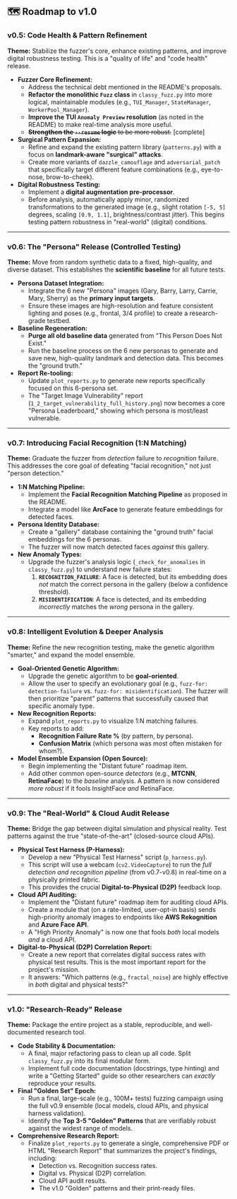 ## **🗺️ Roadmap to v1.0**

### **v0.5: Code Health & Pattern Refinement**

**Theme:** Stabilize the fuzzer's core, enhance existing patterns, and improve digital robustness testing. This is a "quality of life" and "code health" release.

* **Fuzzer Core Refinement:**  
  * Address the technical debt mentioned in the README's proposals.  
  * **Refactor the monolithic `Fuzz` class** in `classy_fuzz.py` into more logical, maintainable modules (e.g., `TUI_Manager`, `StateManager`, `WorkerPool_Manager`).  
  * **Improve the TUI `Anomaly Preview` resolution** (as noted in the README) to make real-time analysis more useful.  
  * ~~**Strengthen the `--resume` logic** to be more robust.~~  [complete]
* **Surgical Pattern Expansion:**  
  * Refine and expand the existing pattern library (`patterns.py`) with a focus on **landmark-aware "surgical" attacks**.  
  * Create more variants of `dazzle_camouflage` and `adversarial_patch` that specifically target different feature combinations (e.g., eye-to-nose, brow-to-cheek).  
* **Digital Robustness Testing:**  
  * Implement a **digital augmentation pre-processor**.  
  * Before analysis, automatically apply minor, randomized transformations to the generated image (e.g., slight rotation `[-5, 5]` degrees, scaling `[0.9, 1.1]`, brightness/contrast jitter). This begins testing pattern robustness in "real-world" (digital) conditions.

---

### **v0.6: The "Persona" Release (Controlled Testing)**

**Theme:** Move from random synthetic data to a fixed, high-quality, and diverse dataset. This establishes the **scientific baseline** for all future tests.

* **Persona Dataset Integration:**  
  * Integrate the 6 new "Persona" images (Gary, Barry, Larry, Carrie, Mary, Sherry) as the **primary input targets**.  
  * Ensure these images are high-resolution and feature consistent lighting and poses (e.g., frontal, 3/4 profile) to create a research-grade testbed.  
* **Baseline Regeneration:**  
  * **Purge all old baseline data** generated from "This Person Does Not Exist."  
  * Run the baseline process on the 6 new personas to generate and save new, high-quality landmark and detection data. This becomes the "ground truth."  
* **Report Re-tooling:**  
  * Update `plot_reports.py` to generate new reports specifically focused on this 6-persona set.  
  * The "Target Image Vulnerability" report (`1_2_target_vulnerability_full_history.png`) now becomes a core "Persona Leaderboard," showing which persona is most/least vulnerable.

---

### **v0.7: Introducing Facial Recognition (1:N Matching)**

**Theme:** Graduate the fuzzer from *detection* failure to *recognition* failure. This addresses the core goal of defeating "facial recognition," not just "person detection."

* **1:N Matching Pipeline:**  
  * Implement the **Facial Recognition Matching Pipeline** as proposed in the README.  
  * Integrate a model like **ArcFace** to generate feature embeddings for detected faces.  
* **Persona Identity Database:**  
  * Create a "gallery" database containing the "ground truth" facial embeddings for the 6 personas.  
  * The fuzzer will now match detected faces *against* this gallery.  
* **New Anomaly Types:**  
  * Upgrade the fuzzer's analysis logic (`_check_for_anomalies` in `classy_fuzz.py`) to understand new failure states:  
    1. **`RECOGNITION_FAILURE`**: A face is detected, but its embedding does *not* match the correct persona in the gallery (below a confidence threshold).  
    2. **`MISIDENTIFICATION`**: A face is detected, and its embedding *incorrectly* matches the *wrong* persona in the gallery.

---

### **v0.8: Intelligent Evolution & Deeper Analysis**

**Theme:** Refine the new recognition testing, make the genetic algorithm "smarter," and expand the model ensemble.

* **Goal-Oriented Genetic Algorithm:**  
  * Upgrade the genetic algorithm to be **goal-oriented**.  
  * Allow the user to specify an evolutionary goal (e.g., `fuzz-for: detection-failure` vs. `fuzz-for: misidentification`). The fuzzer will then prioritize "parent" patterns that successfully caused that specific anomaly type.  
* **New Recognition Reports:**  
  * Expand `plot_reports.py` to visualize 1:N matching failures.  
  * Key reports to add:  
    * **Recognition Failure Rate %** (by pattern, by persona).  
    * **Confusion Matrix** (which persona was most often mistaken for whom?).  
* **Model Ensemble Expansion (Open Source):**  
  * Begin implementing the "Distant future" roadmap item.  
  * Add other common open-source *detectors* (e.g., **MTCNN**, **RetinaFace**) to the *baseline* analysis. A pattern is now considered *more robust* if it fools InsightFace *and* RetinaFace.

---

### **v0.9: The "Real-World" & Cloud Audit Release**

**Theme:** Bridge the gap between digital simulation and physical reality. Test patterns against the true "state-of-the-art" (closed-source cloud APIs).

* **Physical Test Harness (P-Harness):**  
  * Develop a new "Physical Test Harness" script (`p_harness.py`).  
  * This script will use a webcam (`cv2.VideoCapture`) to run the *full detection and recognition pipeline* (from v0.7-v0.8) in real-time on a physically printed fabric.  
  * This provides the crucial **Digital-to-Physical (D2P)** feedback loop.  
* **Cloud API Auditing:**  
  * Implement the "Distant future" roadmap item for auditing cloud APIs.  
  * Create a module that (on a rate-limited, user-opt-in basis) sends high-priority anomaly images to endpoints like **AWS Rekognition** and **Azure Face API**.  
  * A "High Priority Anomaly" is now one that fools *both* local models *and* a cloud API.  
* **Digital-to-Physical (D2P) Correlation Report:**  
  * Create a new report that correlates digital success rates with physical test results. This is the most important report for the project's mission.  
  * It answers: "Which patterns (e.g., `fractal_noise`) are highly effective in *both* digital and physical tests?"

---

### **v1.0: "Research-Ready" Release**

**Theme:** Package the entire project as a stable, reproducible, and well-documented research tool.

* **Code Stability & Documentation:**  
  * A final, major refactoring pass to clean up all code. Split `classy_fuzz.py` into its final modular form.  
  * Implement full code documentation (docstrings, type hinting) and write a "Getting Started" guide so other researchers can *exactly* reproduce your results.  
* **Final "Golden Set" Epoch:**  
  * Run a final, large-scale (e.g., 100M+ tests) fuzzing campaign using the full v0.9 ensemble (local models, cloud APIs, and physical harness validation).  
  * Identify the **Top 3-5 "Golden" Patterns** that are verifiably robust against the widest range of models.  
* **Comprehensive Research Report:**  
  * Finalize `plot_reports.py` to generate a single, comprehensive PDF or HTML "Research Report" that summarizes the project's findings, including:  
    * Detection vs. Recognition success rates.  
    * Digital vs. Physical (D2P) correlation.  
    * Cloud API audit results.  
    * The v1.0 "Golden" patterns and their print-ready files.

